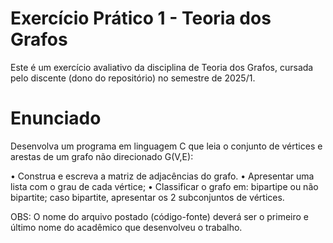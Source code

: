 # Exercício Prático 1 - Teoria dos Grafos

Este é um exercício avaliativo da disciplina de Teoria dos Grafos, cursada pelo discente (dono do repositório) no semestre de 2025/1.

# Enunciado

Desenvolva um programa em linguagem C que leia o conjunto de vértices e arestas de um grafo não direcionado G(V,E):
 
• Construa e escreva a matriz de adjacências do grafo.
• Apresentar uma lista com o grau de cada vértice;
• Classificar o grafo em: bipartipe ou não bipartite; caso bipartite, apresentar os 2 subconjuntos de vértices.
 
OBS: O nome do arquivo postado (código-fonte) deverá ser o primeiro e último nome do acadêmico que desenvolveu o trabalho.
